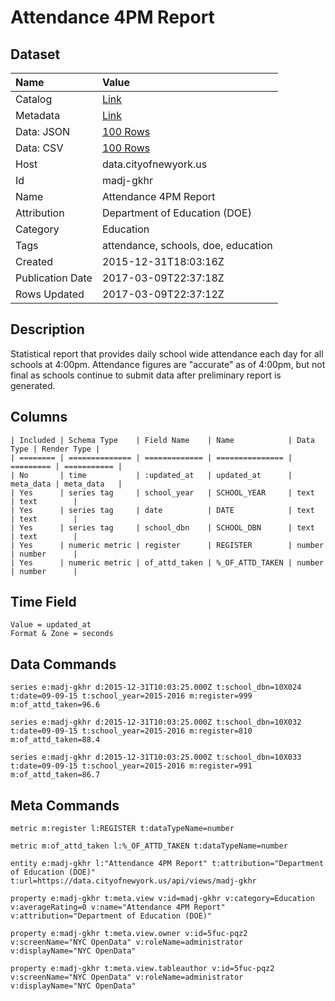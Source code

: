 # Attendance 4PM Report

## Dataset

| Name | Value |
| :--- | :---- |
| Catalog | [Link](https://catalog.data.gov/dataset/attendance-4pm-report) |
| Metadata | [Link](https://data.cityofnewyork.us/api/views/madj-gkhr) |
| Data: JSON | [100 Rows](https://data.cityofnewyork.us/api/views/madj-gkhr/rows.json?max_rows=100) |
| Data: CSV | [100 Rows](https://data.cityofnewyork.us/api/views/madj-gkhr/rows.csv?max_rows=100) |
| Host | data.cityofnewyork.us |
| Id | madj-gkhr |
| Name | Attendance 4PM Report |
| Attribution | Department of Education (DOE) |
| Category | Education |
| Tags | attendance, schools, doe, education |
| Created | 2015-12-31T18:03:16Z |
| Publication Date | 2017-03-09T22:37:18Z |
| Rows Updated | 2017-03-09T22:37:12Z |

## Description

Statistical report that provides daily school wide attendance each day for all schools at 4:00pm. Attendance figures are "accurate" as of 4:00pm, but not final as schools continue to submit data after preliminary report is generated.

## Columns

```ls
| Included | Schema Type    | Field Name    | Name            | Data Type | Render Type |
| ======== | ============== | ============= | =============== | ========= | =========== |
| No       | time           | :updated_at   | updated_at      | meta_data | meta_data   |
| Yes      | series tag     | school_year   | SCHOOL_YEAR     | text      | text        |
| Yes      | series tag     | date          | DATE            | text      | text        |
| Yes      | series tag     | school_dbn    | SCHOOL_DBN      | text      | text        |
| Yes      | numeric metric | register      | REGISTER        | number    | number      |
| Yes      | numeric metric | of_attd_taken | %_OF_ATTD_TAKEN | number    | number      |
```

## Time Field

```ls
Value = updated_at
Format & Zone = seconds
```

## Data Commands

```ls
series e:madj-gkhr d:2015-12-31T10:03:25.000Z t:school_dbn=10X024 t:date=09-09-15 t:school_year=2015-2016 m:register=999 m:of_attd_taken=96.6

series e:madj-gkhr d:2015-12-31T10:03:25.000Z t:school_dbn=10X032 t:date=09-09-15 t:school_year=2015-2016 m:register=810 m:of_attd_taken=88.4

series e:madj-gkhr d:2015-12-31T10:03:25.000Z t:school_dbn=10X033 t:date=09-09-15 t:school_year=2015-2016 m:register=991 m:of_attd_taken=86.7
```

## Meta Commands

```ls
metric m:register l:REGISTER t:dataTypeName=number

metric m:of_attd_taken l:%_OF_ATTD_TAKEN t:dataTypeName=number

entity e:madj-gkhr l:"Attendance 4PM Report" t:attribution="Department of Education (DOE)" t:url=https://data.cityofnewyork.us/api/views/madj-gkhr

property e:madj-gkhr t:meta.view v:id=madj-gkhr v:category=Education v:averageRating=0 v:name="Attendance 4PM Report" v:attribution="Department of Education (DOE)"

property e:madj-gkhr t:meta.view.owner v:id=5fuc-pqz2 v:screenName="NYC OpenData" v:roleName=administrator v:displayName="NYC OpenData"

property e:madj-gkhr t:meta.view.tableauthor v:id=5fuc-pqz2 v:screenName="NYC OpenData" v:roleName=administrator v:displayName="NYC OpenData"
```